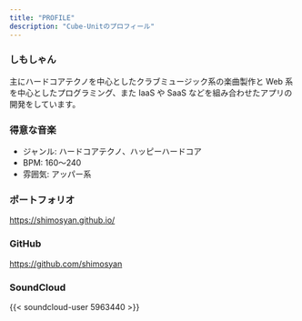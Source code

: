 ```yaml
---
title: "PROFILE"
description: "Cube-Unitのプロフィール"
---
```


### しもしゃん

主にハードコアテクノを中心としたクラブミュージック系の楽曲製作と Web 系を中心としたプログラミング、また IaaS や SaaS などを組み合わせたアプリの開発をしています。

### 得意な音楽

- ジャンル: ハードコアテクノ、ハッピーハードコア
- BPM: 160～240
- 雰囲気: アッパー系

### ポートフォリオ

<https://shimosyan.github.io/>

### GitHub

<https://github.com/shimosyan>

### SoundCloud

{{< soundcloud-user 5963440 >}}
